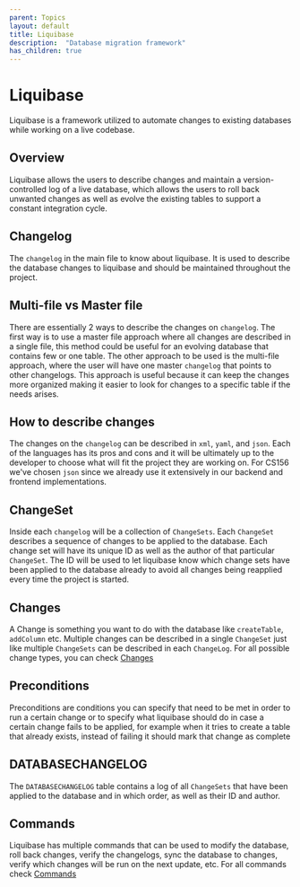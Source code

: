 ```yaml
---
parent: Topics
layout: default
title: Liquibase
description:  "Database migration framework"
has_children: true
---
```


# Liquibase
Liquibase is a framework utilized to automate changes to existing databases while working on a live codebase.

## Overview
Liquibase allows the users to describe changes and maintain a version-controlled log of a live database, which allows the users to roll back unwanted changes as well as evolve the existing tables to support a constant integration cycle.

## Changelog
The `changelog` in the main file to know about liquibase. It is used to describe the database changes to liquibase and should be maintained throughout the project.

## Multi-file vs Master file
There are essentially 2 ways to describe the changes on `changelog`. The first way is to use a master file approach where all changes are described in a single file, this method could be useful for an evolving database that contains few or one table. The other approach to be used is the multi-file approach, where the user will have one master `changelog` that points to other changelogs. This approach is useful because it can keep the changes more organized making it easier to look for changes to a specific table if the needs arises.

## How to describe changes

The changes on the `changelog` can be described in `xml`, `yaml`, and `json`. Each of the languages has its pros and cons and it will be ultimately up to the developer to choose what will fit the project they are working on.   For CS156 we've chosen `json` since we already use it extensively in our backend and frontend implementations.

## ChangeSet

Inside each `changelog` will be a collection of `ChangeSets`. Each `ChangeSet` describes a sequence of changes to be applied to the database. Each change set will have its unique ID as well as the author of that particular `ChangeSet`. The ID will be used to let liquibase know which change sets have been applied to the database already to avoid all changes being reapplied every time the project is started.

## Changes

A Change is something you want to do with the database like `createTable`, `addColumn` etc. Multiple changes can be described in a single `ChangeSet` just like multiple `ChangeSets` can be described in each `ChangeLog`. For all possible change types, you can check [Changes](https://docs.liquibase.com/change-types/home.html)

## Preconditions

Preconditions are conditions you can specify that need to be met in order to run a certain change or to specify what liquibase should do in case a certain change fails to be applied, for example when it tries to create a table that already exists, instead of failing it should mark that change as complete

## DATABASECHANGELOG

The `DATABASECHANGELOG` table contains a log of all `ChangeSets` that have been applied to the database and in which order, as well as their ID and author.

## Commands

Liquibase has multiple commands that can be used to modify the database, roll back changes, verify the changelogs, sync the database to changes, verify which changes will be run on the next update, etc. For all commands check [Commands](https://docs.liquibase.com/commands/home.html)
